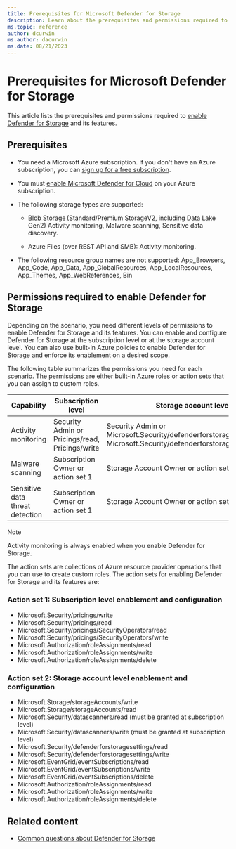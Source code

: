 ```yaml
---
title: Prerequisites for Microsoft Defender for Storage
description: Learn about the prerequisites and permissions required to enable Defender for Storage and its features - malware scanning and sensitive data threat detection.
ms.topic: reference
author: dcurwin
ms.author: dacurwin
ms.date: 08/21/2023
---
```


# Prerequisites for Microsoft Defender for Storage

This article lists the prerequisites and permissions required to [enable Defender for Storage](tutorial-enable-storage-plan.md) and its features.

## Prerequisites

- You need a Microsoft Azure subscription. If you don't have an Azure subscription, you can [sign up for a free subscription](https://azure.microsoft.com/pricing/free-trial/).

- You must [enable Microsoft Defender for Cloud](get-started.md#enable-defender-for-cloud-on-your-azure-subscription) on your Azure subscription.

- The following storage types are supported:
  - [Blob Storage](https://azure.microsoft.com/products/storage/blobs/) (Standard/Premium StorageV2, including Data Lake Gen2) Activity monitoring, Malware scanning, Sensitive data discovery.
    
  - Azure Files (over REST API and SMB): Activity monitoring.

- The following resource group names are not supported: App_Browsers, App_Code, App_Data, App_GlobalResources, App_LocalResources, App_Themes, App_WebReferences, Bin

    
## Permissions required to enable Defender for Storage

Depending on the scenario, you need different levels of permissions to enable Defender for Storage and its features. You can enable and configure Defender for Storage at the subscription level or at the storage account level. You can also use built-in Azure policies to enable Defender for Storage and enforce its enablement on a desired scope.

The following table summarizes the permissions you need for each scenario. The permissions are either built-in Azure roles or action sets that you can assign to custom roles.

| Capability | Subscription level | Storage account level |
|---------|---------|---------|
| Activity monitoring | Security Admin or Pricings/read, Pricings/write | Security Admin or Microsoft.Security/defenderforstoragesettings/read, Microsoft.Security/defenderforstoragesettings/write |
| Malware scanning | Subscription Owner or action set 1 | Storage Account Owner or action set 2 |
| Sensitive data threat detection | Subscription Owner or action set 1 | Storage Account Owner or action set 2 |

> [!NOTE]
> Activity monitoring is always enabled when you enable Defender for Storage.

The action sets are collections of Azure resource provider operations that you can use to create custom roles. The action sets for enabling Defender for Storage and its features are:

### Action set 1: Subscription level enablement and configuration

- Microsoft.Security/pricings/write
- Microsoft.Security/pricings/read
- Microsoft.Security/pricings/SecurityOperators/read
- Microsoft.Security/pricings/SecurityOperators/write
- Microsoft.Authorization/roleAssignments/read
- Microsoft.Authorization/roleAssignments/write
- Microsoft.Authorization/roleAssignments/delete

### Action set 2: Storage account level enablement and configuration

- Microsoft.Storage/storageAccounts/write
- Microsoft.Storage/storageAccounts/read
- Microsoft.Security/datascanners/read (must be granted at subscription level)
- Microsoft.Security/datascanners/write (must be granted at subscription level)
- Microsoft.Security/defenderforstoragesettings/read
- Microsoft.Security/defenderforstoragesettings/write
- Microsoft.EventGrid/eventSubscriptions/read
- Microsoft.EventGrid/eventSubscriptions/write
- Microsoft.EventGrid/eventSubscriptions/delete
- Microsoft.Authorization/roleAssignments/read
- Microsoft.Authorization/roleAssignments/write
- Microsoft.Authorization/roleAssignments/delete

## Related content

- [Common questions about Defender for Storage](faq-defender-for-storage.yml)

